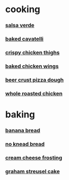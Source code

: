 # cooking
### [salsa verde](salsa_verde.md)
### [baked cavatelli](baked_cavatelli.md)
### [crispy chicken thighs](crispy_chicken_thighs.md)
### [baked chicken wings](baked_chicken_wings.md)
### [beer crust pizza dough](beer_crust_pizza_dough.md)
### [whole roasted chicken](roasted_chicken.md)

# baking
### [banana bread](banana_bread.md)
### [no knead bread](no_knead_bread.md)
### [cream cheese frosting](cream_cheese_frosting.md)
### [graham streusel cake](graham_streusel_cake.md)

